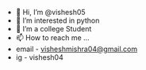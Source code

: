 - 👋 Hi, I’m @vishesh05
- 👀 I’m interested in python     
- 🌱 I’m a college Student
- 📫 How to reach me ... 
- email - visheshmishra04@gmail.com
- ig - vishesh04
<!---
vishesh05/vishesh05 is a ✨ special ✨ repository because its `README.md` (this file) appears on your GitHub profile.
You can click the Preview link to take a look at your changes.
--->
